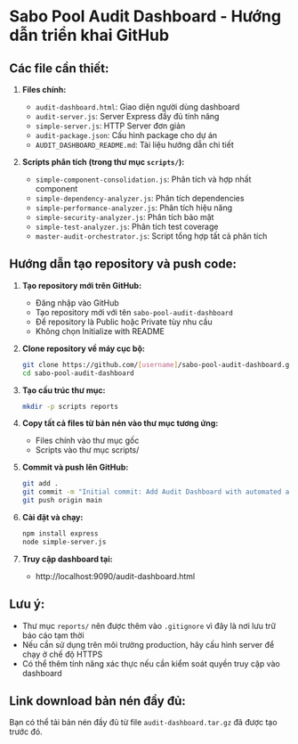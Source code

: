 # Sabo Pool Audit Dashboard - Hướng dẫn triển khai GitHub

## Các file cần thiết:

1. **Files chính:**
   - `audit-dashboard.html`: Giao diện người dùng dashboard
   - `audit-server.js`: Server Express đầy đủ tính năng
   - `simple-server.js`: HTTP Server đơn giản
   - `audit-package.json`: Cấu hình package cho dự án
   - `AUDIT_DASHBOARD_README.md`: Tài liệu hướng dẫn chi tiết

2. **Scripts phân tích (trong thư mục `scripts/`):**
   - `simple-component-consolidation.js`: Phân tích và hợp nhất component
   - `simple-dependency-analyzer.js`: Phân tích dependencies
   - `simple-performance-analyzer.js`: Phân tích hiệu năng
   - `simple-security-analyzer.js`: Phân tích bảo mật
   - `simple-test-analyzer.js`: Phân tích test coverage
   - `master-audit-orchestrator.js`: Script tổng hợp tất cả phân tích

## Hướng dẫn tạo repository và push code:

1. **Tạo repository mới trên GitHub:**
   - Đăng nhập vào GitHub
   - Tạo repository mới với tên `sabo-pool-audit-dashboard`
   - Để repository là Public hoặc Private tùy nhu cầu
   - Không chọn Initialize with README

2. **Clone repository về máy cục bộ:**
   ```bash
   git clone https://github.com/[username]/sabo-pool-audit-dashboard.git
   cd sabo-pool-audit-dashboard
   ```

3. **Tạo cấu trúc thư mục:**
   ```bash
   mkdir -p scripts reports
   ```

4. **Copy tất cả files từ bản nén vào thư mục tương ứng:**
   - Files chính vào thư mục gốc
   - Scripts vào thư mục scripts/

5. **Commit và push lên GitHub:**
   ```bash
   git add .
   git commit -m "Initial commit: Add Audit Dashboard with automated analysis tools"
   git push origin main
   ```

6. **Cài đặt và chạy:**
   ```bash
   npm install express
   node simple-server.js
   ```

7. **Truy cập dashboard tại:**
   - http://localhost:9090/audit-dashboard.html

## Lưu ý:

- Thư mục `reports/` nên được thêm vào `.gitignore` vì đây là nơi lưu trữ báo cáo tạm thời
- Nếu cần sử dụng trên môi trường production, hãy cấu hình server để chạy ở chế độ HTTPS
- Có thể thêm tính năng xác thực nếu cần kiểm soát quyền truy cập vào dashboard

## Link download bản nén đầy đủ:

Bạn có thể tải bản nén đầy đủ từ file `audit-dashboard.tar.gz` đã được tạo trước đó.
